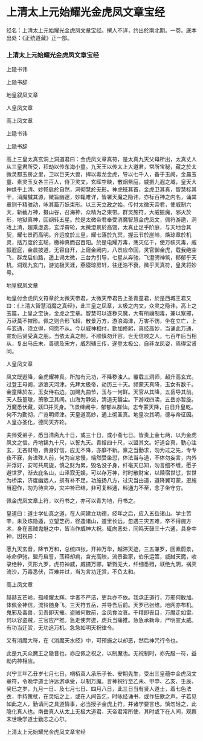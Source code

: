 # 上清太上元始耀光金虎凤文章宝经

经名：上清太上元始耀光金虎凤文章宝经。撰人不详，约出於南北期。一卷。底本出处：《正统道藏》正一部。

### 上清太上元始耀光金虎凤文章宝经

上隐书讳

上隐书辞

地皇叙凤文章

人皇凤文章

高上凤文章

上隐书讳

上隐书辞

高上三皇太真玄洞上洞道君曰：金虎凤文章真符，是太真九天父母所出，太真丈人从三皇君所受，积劫以传东海小童。九天王以传太上大道君，常所宝秘，藏之於太微灵都玉房之里，卫以巨天大兽，捍以毒龙金虎，导以七千人，备于玉阙，金晨玉童、素灵玉女各三百人，侍卫灵文，玄晖空映，散烟紫庭，威振九遐之域，皇天大神焕乎上清、妙畅启於自然，洞彻慧於无形。神虎班其首，金虎卫其真，智慧标其干，消魔馘其源，微旨幽邃，妙辄难详，皆署天魔之隐讳，亦标百神之内名，诵其章则千精骇动，咏其篇万妖束形。以三天立政之始，传付太微天帝君，使威制六天，斩截万神，摄山谷，召海神，众精为之束带。群灵施符，大威振魔，邪灭於形，地狱真神，回纲转五星。於是太微帝君奉受消魔智慧金虎凤文，佩符游遨，洞戏上清，超乘虚逸，玄浮霄轮，太微澄景於高馆，太真止足乎阶庭，与天地合其契，耀七景而高明。齐运度於三皇，耀七落於九冥，握云节於崖岭，焕琼章於机灵，括万度於玄聪，檄神真而召百阳。於是电耀万毒，荡灭亿千，使万祆灭毒，威振遐庭，金晨披道，无容自开，上窥金阙内，八景应命回，灵官御金虎，载我绝空飞，群龙启仙路，遥上谒太微，三台为引导，七星从奔驰，飞澄骋神筑，郁郁乎天机，洞观九玄门，游览极天涯，燕寝琼房轩，往还浩不衰，微乎天真符，皇灵将妙号。

地皇叙凤文章

地皇付金虎凤文符章於太微天帝君，太微天帝君告上圣青童君，於是西城王君又曰：《上清大智慧消魔之真经》，此三皇之凤章，太极之内文，众灵之隐讳，高上之玉篇，上皇之宝诀，金虎之宝章。智慧可以逐秽灭魔，大有所禳制毒，兼以察邪，万祆莫不摧形。佩之则合形飞超，散景万方，游浪海津，万害不伤，坐在立亡，上与玄通，须立得，何愿不从。今以威神相付，勤加修躬，真经高妙，当诵此万通，宣劝后贤受真之朋。当依太真之制，不顺慎勿开容。世无信顺之人，七百年后当相从，复出马氏末，善德及宋方，威烈辅三传，遂登太极公，自非龙凤姿，焉得宝贤同。

人皇凤文章

凤文既遐降，金虎耀神真。所加有元功，不降秽浊人。覆载三洞师，超升高玄宾。过登王母阙，游浪天河津。先拜太极帝，劫历三十天。频蒙天真降，玉女有数千。金童降於左，玉女侍右边。加赐九曲节，玉与一何鲜。天官从其降，五岳导其前。天人鼓篁璈，箫歌卫其间。山海为静波，清道无翳尘。下游戏四渎，五岳亦暂旋。万魔悉伏藏，妖□并灭身。飞景绛阙中，郁郁从群仙。志专蒙天降，白日升皇乾。何不为勤彻，广览明师津。天皇道高妙，通上彻圣真。地皇次其明，德与帝征因。人皇亦圣化，德同天齐轮。

夫师受弟子，悉当清斋九十日，或三十日，或小斋七日。皆责上金七两，以为金虎凤文之信。丹地锦九十尺，以誓九天。青缯四十尺，以盟其文。好道合真，勤心注玄，无吝财物，贵身好信，应无不降，亦靡不新。禀之当勤求，勿为过之先，专专夜不寐，务进殊人前，何为自怠慢，端然受坐愆，体法当与道，不体勿妄言，内外并浮好，安可共周旋，慎之财为累，毁名没子身，纤毫天已知，勿言细不缠，愿子避世罗，渐去庇名山，山泽寂无娱，可以存万神，时时散财宝，以赎宿世愆，世世为桥梁，济度幽远人，损有补不足，功施扬八方，过灾当由道，道降翼可蒙，恩施当迎作，勿为待灾冲，灾冲咎已结，非可复料通，料通力不至，念子坐守穷。

佩金虎凤文章上符，以丹书之，亦可以青为地，丹书之。

皇道曰：道士学仙真之道，在人间建立功德，经年之后，应入五岳诸山。学士苦辛，未及炼隐遁，立望芝药，径造诸山，道里长远，忽遇三灾五难，卒不得施方术，身在恶贼鬼魅之中，皆当作威神大祝。辄向恶处，同鸣天鼓三十六通，具身中神，因祝曰：

愿九天玄音，降节万和，总统四张，开神万华，越滞天迹，三五兼罗，回素蔚景，咏命伊驰，盟丹启誓，荡释却痾，含光高映，流景盈家，伯乐运策，威馘天魔，收录绝种，灭形九罗，虎符神威，威摄万邪，斩戮无大，纤细悉殂，祆绝九阴，祸灭流沙，万毒悉伏，百难并过，当为言功迁赏，不负太和。

高上凤文章

赫赫五芒岭，孤峰耀太辉。学者不严洁，吏兵亦不依。我承正道行，万邪何敢加。体佩金神信，流铃随身飞。三天符五岳，并导吾后前。天罗已张维。地网亦布机。鬼邪及毒兽，见吾即灭摧。盗贼何敢前，金凤食汝衰。千精即丧目，万魔走如雷。何以容盗贼，三官应严推。急走使奔迸，虎兵当痛推。急急承勑命，严明宣太威。有功当迁赏，无功追万机。急急如明天祝律令。

又有消魔大符，在《消魔天水经》中，可预施之以却恶，然后神咒行令也。

此是九天众魔王之隐音也，亦应佩之祝之，以制魔也。无祝制时，亦先服一符，益勑内神相应。

兴宁三年乙丑岁七月七日，桐栢真人承乐子长、安期先生，受出三皇蕴中金虎凤文章符，令晚学道士许远游承受，以制万魔。言神祝行至乙未、甲申、乙亥、壬辰、癸巳之岁，九月一日、及七月七日、四月八日，此三日当有贤人道士，着七色法衣，手持策杖，在灵坛之上，或在人间告乞，时咏经诵书，或作狂歌之声。子若见如此之人，勤请问之具道情事，必当授子金虎上符，并诸学要言也。慎勿轻之，此隐化真人也。南岳真人从太上无极大道君、天帝君常所使，其时或下在人间，观察末世晚学道士勤志之心尔。

上清太上元始耀光金虎凤文章宝经

